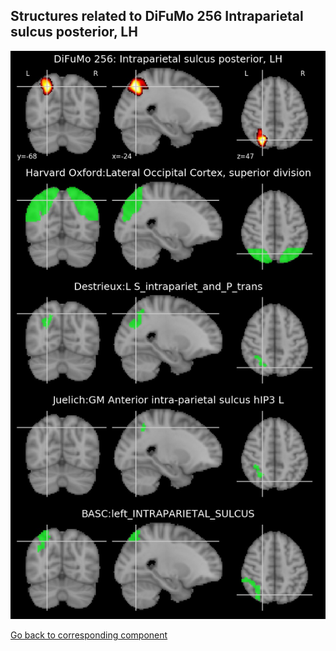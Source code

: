 


## Structures related to DiFuMo 256 Intraparietal sulcus posterior, LH

![106](106.jpg "Structures related to DiFuMo 256 Intraparietal sulcus posterior, LH")

[Go back to corresponding component](https://parietal-inria.github.io/DiFuMo/256/html/106.html)